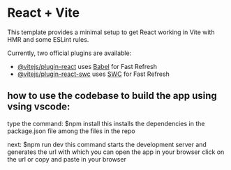 # React + Vite

This template provides a minimal setup to get React working in Vite with HMR and some ESLint rules.

Currently, two official plugins are available:

- [@vitejs/plugin-react](https://github.com/vitejs/vite-plugin-react/blob/main/packages/plugin-react/README.md) uses [Babel](https://babeljs.io/) for Fast Refresh
- [@vitejs/plugin-react-swc](https://github.com/vitejs/vite-plugin-react-swc) uses [SWC](https://swc.rs/) for Fast Refresh

how to use the codebase to build the app using vsing vscode:
---------------------------------------------------------
type the command: $npm install 
this installs the dependencies in the package.json file among the files in the repo

next: $npm run dev
this command starts the development server and generates the url with which you can open the app in your browser
click on the url or copy and paste in your browser